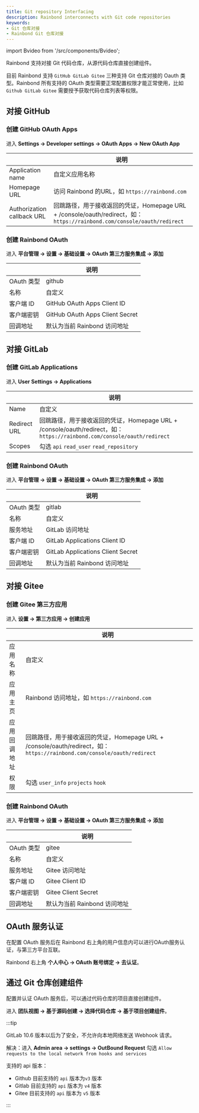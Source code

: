 ```yaml
---
title: Git repository Interfacing
description: Rainbond interconnects with Git code repositories
keywords:
- Git 仓库对接
- Rainbond Git 仓库对接
---
```


import Bvideo from '/src/components/Bvideo';

<Bvideo src="//player.bilibili.com/player.html?aid=820892498&bvid=BV1334y1f76U&cid=983036584&page=3" />

Rainbond 支持对接 Git 代码仓库，从源代码仓库直接创建组件。

目前 Rainbond 支持 `GitHub GitLab Gitee` 三种支持 Git 仓库对接的 Oauth 类型。Rainbond 所有支持的 OAuth 类型需要正常配置权限才能正常使用，比如 `Github GitLab Gitee` 需要授予获取代码仓库列表等权限。



## 对接 GitHub 

### 创建 GitHub OAuth Apps

进入 **Settings -> Developer settings -> OAuth Apps -> New OAuth App**

|                            | 说明                                                         |
| -------------------------- | ------------------------------------------------------------ |
| Application name           | 自定义应用名称                                               |
| Homepage URL               | 访问 Rainbond 的URL，如 `https://rainbond.com`               |
| Authorization callback URL | 回跳路径，用于接收返回的凭证，Homepage URL + /console/oauth/redirect，如：`https://rainbond.com/console/oauth/redirect` |

### 创建 Rainbond OAuth

进入 **平台管理 -> 设置 -> 基础设置 -> OAuth 第三方服务集成 -> 添加**

|            | 说明                            |
| ---------- | ------------------------------- |
| OAuth 类型 | github                          |
| 名称       | 自定义                          |
| 客户端 ID  | GitHub OAuth Apps Client ID     |
| 客户端密钥 | GitHub OAuth Apps Client Secret |
| 回调地址   | 默认为当前 Rainbond 访问地址    |



## 对接 GitLab

### 创建 GitLab Applications

进入 **User Settings -> Applications**

|              | 说明                                                         |
| ------------ | ------------------------------------------------------------ |
| Name         | 自定义                                                       |
| Redirect URL | 回跳路径，用于接收返回的凭证，Homepage URL + /console/oauth/redirect，如：`https://rainbond.com/console/oauth/redirect` |
| Scopes       | 勾选 `api` `read_user` `read_repository`                     |

### 创建 Rainbond OAuth

进入 **平台管理 -> 设置 -> 基础设置 -> OAuth 第三方服务集成 -> 添加**

|            | 说明                               |
| ---------- | ---------------------------------- |
| OAuth 类型 | gitlab                             |
| 名称       | 自定义                             |
| 服务地址   | GitLab 访问地址                    |
| 客户端 ID  | GitLab Applications Client ID      |
| 客户端密钥 | GitLab Applications  Client Secret |
| 回调地址   | 默认为当前 Rainbond 访问地址       |

## 对接 Gitee

### 创建 Gitee 第三方应用

进入 **设置 -> 第三方应用 -> 创建应用**

|              | 说明                                                         |
| ------------ | ------------------------------------------------------------ |
| 应用名称     | 自定义                                                       |
| 应用主页     | Rainbond 访问地址，如 `https://rainbond.com`                 |
| 应用回调地址 | 回跳路径，用于接收返回的凭证，Homepage URL + /console/oauth/redirect，如：`https://rainbond.com/console/oauth/redirect` |
| 权限         | 勾选 `user_info` `projects` `hook`                           |

### 创建 Rainbond OAuth

进入 **平台管理 -> 设置 -> 基础设置 -> OAuth 第三方服务集成 -> 添加**

|            | 说明                         |
| ---------- | ---------------------------- |
| OAuth 类型 | gitee                        |
| 名称       | 自定义                       |
| 服务地址   | Gitee 访问地址               |
| 客户端 ID  | Gitee Client ID              |
| 客户端密钥 | Gitee  Client Secret         |
| 回调地址   | 默认为当前 Rainbond 访问地址 |

##  OAuth 服务认证

在配置 OAuth 服务后在 Rainbond 右上角的用户信息内可以进行OAuth服务认证，与第三方平台互联。

Rainbond 右上角 **个人中心 -> OAuth 账号绑定 -> 去认证**。

## 通过 Git 仓库创建组件

配置并认证 OAuth 服务后，可以通过代码仓库的项目直接创建组件。

进入 **团队视图 -> 基于源码创建 -> 选择代码仓库 -> 基于项目创建组件**。



:::tip

GitLab 10.6 版本以后为了安全，不允许向本地网络发送 Webhook 请求。

解决：进入 **Admin area -> settings -> OutBound Request** 勾选 `Allow requests to the local network from hooks and services`

支持的 api 版本：

* Github 目前支持的 `api` 版本为`v3` 版本
* Gitlab 目前支持的 `api` 版本为 `v4` 版本
* Gitee 目前支持的 `api` 版本为 `v5` 版本

:::
